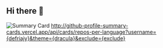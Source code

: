 ## Hi there 👋

![Summary Card](https://github-profile-summary-cards.vercel.app/api/cards/profile-details?username=defrijay&theme=dracula)
http://github-profile-summary-cards.vercel.app/api/cards/repos-per-language?username={defriajy}&theme={dracula}&exclude={exclude}
